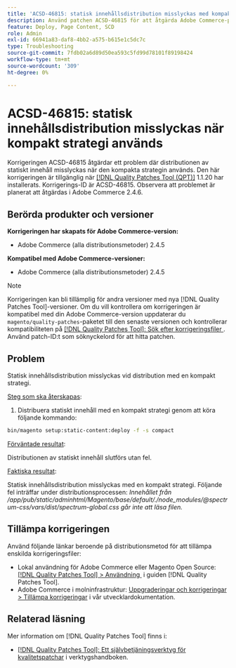 ```yaml
---
title: 'ACSD-46815: statisk innehållsdistribution misslyckas med kompakt strategi'
description: Använd patchen ACSD-46815 för att åtgärda Adobe Commerce-problemet där statisk innehållsdistribution misslyckas när kompakt strategi används.
feature: Deploy, Page Content, SCD
role: Admin
exl-id: 66941a83-daf8-4bb2-a575-b615e1c5dc7c
type: Troubleshooting
source-git-commit: 7fdb02a6d89d50ea593c5fd99d78101f89198424
workflow-type: tm+mt
source-wordcount: '309'
ht-degree: 0%

---
```


# ACSD-46815: statisk innehållsdistribution misslyckas när kompakt strategi används

Korrigeringen ACSD-46815 åtgärdar ett problem där distributionen av statiskt innehåll misslyckas när den kompakta strategin används. Den här korrigeringen är tillgänglig när [[!DNL Quality Patches Tool (QPT)]](https://support.magento.com/hc/en-us/articles/360047139492) 1.1.20 har installerats. Korrigerings-ID är ACSD-46815. Observera att problemet är planerat att åtgärdas i Adobe Commerce 2.4.6.

## Berörda produkter och versioner

**Korrigeringen har skapats för Adobe Commerce-version:**

* Adobe Commerce (alla distributionsmetoder) 2.4.5

**Kompatibel med Adobe Commerce-versioner:**

* Adobe Commerce (alla distributionsmetoder) 2.4.5

>[!NOTE]
>
>Korrigeringen kan bli tillämplig för andra versioner med nya [!DNL Quality Patches Tool]-versioner. Om du vill kontrollera om korrigeringen är kompatibel med din Adobe Commerce-version uppdaterar du `magento/quality-patches`-paketet till den senaste versionen och kontrollerar kompatibiliteten på [[!DNL Quality Patches Tool]: Sök efter korrigeringsfiler &#x200B;](https://experienceleague.adobe.com/tools/commerce-quality-patches/index.html?lang=sv-SE). Använd patch-ID:t som söknyckelord för att hitta patchen.

## Problem

Statisk innehållsdistribution misslyckas vid distribution med en kompakt strategi.

<u>Steg som ska återskapas</u>:

1. Distribuera statiskt innehåll med en kompakt strategi genom att köra följande kommando:

```bash
bin/magento setup:static-content:deploy -f -s compact
```

<u>Förväntade resultat</u>:

Distributionen av statiskt innehåll slutförs utan fel.

<u>Faktiska resultat</u>:

Statisk innehållsdistribution misslyckas med en kompakt strategi. Följande fel inträffar under distributionsprocessen: *Innehållet från /app/pub/static/adminhtml/Magento/base/default/./node_modules/@spectrum-css/vars/dist/spectrum-global.css går inte att läsa filen.*

## Tillämpa korrigeringen

Använd följande länkar beroende på distributionsmetod för att tillämpa enskilda korrigeringsfiler:

* Lokal användning för Adobe Commerce eller Magento Open Source: [[!DNL Quality Patches Tool] > Användning &#x200B;](/help/tools/quality-patches-tool/usage.md) i guiden [!DNL Quality Patches Tool].
* Adobe Commerce i molninfrastruktur: [Uppgraderingar och korrigeringar > Tillämpa korrigeringar](https://experienceleague.adobe.com/docs/commerce-cloud-service/user-guide/develop/upgrade/apply-patches.html?lang=sv-SE) i vår utvecklardokumentation.

## Relaterad läsning

Mer information om [!DNL Quality Patches Tool] finns i:

* [[!DNL Quality Patches Tool]: Ett självbetjäningsverktyg för kvalitetspatchar](/help/tools/quality-patches-tool/quality-patches-tool-to-self-serve-quality-patches.md) i verktygshandboken.
